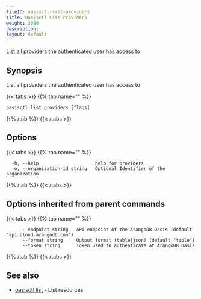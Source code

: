 ```yaml
---
fileID: oasisctl-list-providers
title: Oasisctl List Providers
weight: 3080
description: 
layout: default
---
```

List all providers the authenticated user has access to

## Synopsis

List all providers the authenticated user has access to

{{< tabs >}}
{{% tab name="" %}}
```
oasisctl list providers [flags]
```
{{% /tab %}}
{{< /tabs >}}

## Options

{{< tabs >}}
{{% tab name="" %}}
```
  -h, --help                     help for providers
  -o, --organization-id string   Optional Identifier of the organization
```
{{% /tab %}}
{{< /tabs >}}

## Options inherited from parent commands

{{< tabs >}}
{{% tab name="" %}}
```
      --endpoint string   API endpoint of the ArangoDB Oasis (default "api.cloud.arangodb.com")
      --format string     Output format (table|json) (default "table")
      --token string      Token used to authenticate at ArangoDB Oasis
```
{{% /tab %}}
{{< /tabs >}}

## See also

* [oasisctl list]()	 - List resources


